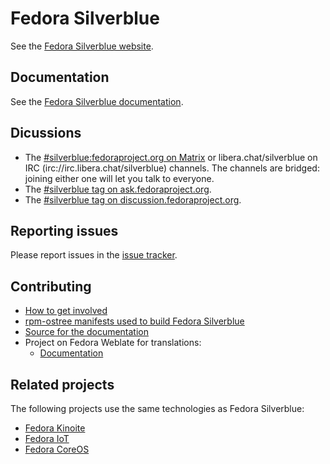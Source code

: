 # Fedora Silverblue

See the [Fedora Silverblue website](https://silverblue.fedoraproject.org/).

## Documentation

See the [Fedora Silverblue documentation](https://docs.fedoraproject.org/en-US/fedora-silverblue/).

## Dicussions

- The [#silverblue:fedoraproject.org on Matrix](https://matrix.to/#/#silverblue:fedoraproject.org) or libera.chat/silverblue on IRC (irc://irc.libera.chat/silverblue) channels. The channels are bridged: joining either one will let you talk to everyone.
- The [#silverblue tag on ask.fedoraproject.org](https://ask.fedoraproject.org/tag/silverblue).
- The [#silverblue tag on discussion.fedoraproject.org](https://discussion.fedoraproject.org/tag/silverblue).

## Reporting issues

Please report issues in the [issue tracker](https://github.com/fedora-silverblue/issue-tracker/issues).

## Contributing

- [How to get involved](https://silverblue.fedoraproject.org/contribute)
- [rpm-ostree manifests used to build Fedora Silverblue](https://pagure.io/workstation-ostree-config)
- [Source for the documentation](https://github.com/fedora-silverblue/silverblue-docs)
- Project on Fedora Weblate for translations:
  - [Documentation](https://translate.fedoraproject.org/projects/fedora-docs-l10n-fedora-silverblue/)

## Related projects

The following projects use the same technologies as Fedora Silverblue:

- [Fedora Kinoite](https://kinoite.fedoraproject.org/)
- [Fedora IoT](https://getfedora.org/iot/)
- [Fedora CoreOS](https://getfedora.org/coreos)
